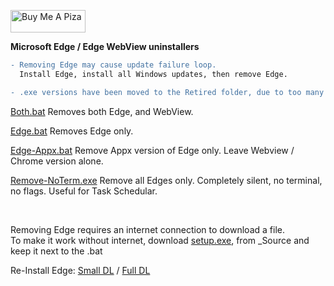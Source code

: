 <a href="https://www.buymeacoffee.com/wic8pmtmys" target="_blank"><img src="https://cdn.buymeacoffee.com/buttons/v2/default-blue.png" alt="Buy Me A Piza" height="36" width="120"></a>


**Microsoft Edge / Edge WebView uninstallers**
```diff
- Removing Edge may cause update failure loop. 
  Install Edge, install all Windows updates, then remove Edge. 

- .exe versions have been moved to the Retired folder, due to too many complaints of false positives          
```

[Both.bat](https://github.com/ShadowWhisperer/Remove-MS-Edge/blob/main/Bath.bat?raw=true) Removes both Edge, and WebView.

[Edge.bat](https://github.com/ShadowWhisperer/Remove-MS-Edge/blob/main/Edge.bat?raw=true) Removes Edge only.

[Edge-Appx.bat](https://github.com/ShadowWhisperer/Remove-MS-Edge/blob/main/Edge-Appx.bat?raw=true) Remove Appx version of Edge only. Leave Webview / Chrome version alone.  

[Remove-NoTerm.exe](https://github.com/ShadowWhisperer/Remove-MS-Edge/blob/main/Remove-NoTerm.exe?raw=true) Remove all Edges only. Completely silent, no terminal, no flags. Useful for Task Schedular.  

<br>

Removing Edge requires an internet connection to download a file.  
To make it work without internet, download [setup.exe](https://github.com/ShadowWhisperer/Remove-MS-Edge/blob/main/_Source/setup.exe?raw=true), from _Source and keep it next to the .bat

Re-Install Edge: [Small DL](https://www.microsoft.com/en-us/edge/download?form=MA13FJ)  /  [Full DL](https://www.microsoft.com/en-us/edge/business/download?form=MA13FJ)  

